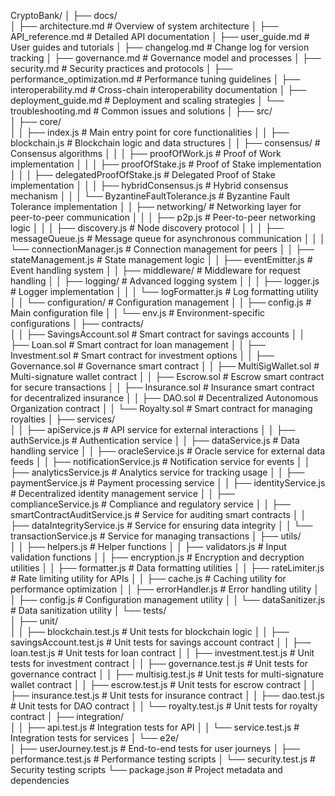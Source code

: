 CryptoBank/
│
├── docs/                  
│   ├── architecture.md                # Overview of system architecture
│   ├── API_reference.md                # Detailed API documentation
│   ├── user_guide.md                   # User guides and tutorials
│   ├── changelog.md                    # Change log for version tracking
│   ├── governance.md                    # Governance model and processes
│   ├── security.md                     # Security practices and protocols
│   ├── performance_optimization.md      # Performance tuning guidelines
│   ├── interoperability.md              # Cross-chain interoperability documentation
│   ├── deployment_guide.md              # Deployment and scaling strategies
│   └── troubleshooting.md               # Common issues and solutions
│
├── src/                   
│   ├── core/              
│   │   ├── index.js                    # Main entry point for core functionalities
│   │   ├── blockchain.js                # Blockchain logic and data structures
│   │   ├── consensus/                   # Consensus algorithms
│   │   │   ├── proofOfWork.js           # Proof of Work implementation
│   │   │   ├── proofOfStake.js          # Proof of Stake implementation
│   │   │   ├── delegatedProofOfStake.js  # Delegated Proof of Stake implementation
│   │   │   ├── hybridConsensus.js        # Hybrid consensus mechanism
│   │   │   └── ByzantineFaultTolerance.js # Byzantine Fault Tolerance implementation
│   │   ├── networking/                  # Networking layer for peer-to-peer communication
│   │   │   ├── p2p.js                   # Peer-to-peer networking logic
│   │   │   ├── discovery.js              # Node discovery protocol
│   │   │   ├── messageQueue.js           # Message queue for asynchronous communication
│   │   │   └── connectionManager.js       # Connection management for peers
│   │   ├── stateManagement.js            # State management logic
│   │   ├── eventEmitter.js               # Event handling system
│   │   ├── middleware/                   # Middleware for request handling
│   │   ├── logging/                      # Advanced logging system
│   │   │   ├── logger.js                 # Logger implementation
│   │   │   └── logFormatter.js           # Log formatting utility
│   │   └── configuration/                # Configuration management
│   │       ├── config.js                 # Main configuration file
│   │       └── env.js                    # Environment-specific configurations
│   ├── contracts/         
│   │   ├── SavingsAccount.sol           # Smart contract for savings accounts
│   │   ├── Loan.sol                     # Smart contract for loan management
│   │   ├── Investment.sol                # Smart contract for investment options
│   │   ├── Governance.sol                # Governance smart contract
│   │   ├── MultiSigWallet.sol           # Multi-signature wallet contract
│   │   ├── Escrow.sol                   # Escrow smart contract for secure transactions
│   │   ├── Insurance.sol                 # Insurance smart contract for decentralized insurance
│   │   ├── DAO.sol                      # Decentralized Autonomous Organization contract
│   │   └── Royalty.sol                   # Smart contract for managing royalties
│   ├── services/          
│   │   ├── apiService.js                # API service for external interactions
│   │   ├── authService.js               # Authentication service
│   │   ├── dataService.js               # Data handling service
│   │   ├── oracleService.js             # Oracle service for external data feeds
│   │   ├── notificationService.js        # Notification service for events
│   │   ├── analyticsService.js           # Analytics service for tracking usage
│   │   ├── paymentService.js             # Payment processing service
│   │   ├── identityService.js            # Decentralized identity management service
│   │   ├── complianceService.js          # Compliance and regulatory service
│   │   ├── smartContractAuditService.js  # Service for auditing smart contracts
│   │   ├── dataIntegrityService.js       # Service for ensuring data integrity
│   │   └── transactionService.js         # Service for managing transactions
│   ├── utils/             
│   │   ├── helpers.js                   # Helper functions
│   │   ├── validators.js                 # Input validation functions
│   │   ├── encryption.js                 # Encryption and decryption utilities
│   │   ├── formatter.js                  # Data formatting utilities
│   │   ├── rateLimiter.js                # Rate limiting utility for APIs
│   │   ├── cache.js                      # Caching utility for performance optimization
│   │   ├── errorHandler.js               # Error handling utility
│   │   ├── config.js                     # Configuration management utility
│   │   └── dataSanitizer.js             # Data sanitization utility
│   └── tests/             
│       ├── unit/           
│       │   ├── blockchain.test.js        # Unit tests for blockchain logic
│       │   ├── savingsAccount.test.js    # Unit tests for savings account contract
│       │   ├── loan.test.js              # Unit tests for loan contract
│       │   ├── investment.test.js        # Unit tests for investment contract
│       │   ├── governance.test.js        # Unit tests for governance contract
│       │   ├── multisig.test.js          # Unit tests for multi-signature wallet contract
│       │   ├── escrow.test.js            # Unit tests for escrow contract
│       │   ├── insurance.test.js         # Unit tests for insurance contract
│       │   ├── dao.test.js               # Unit tests for DAO contract
│       │   └── royalty.test.js           # Unit tests for royalty contract
│       ├── integration/       
│       │   ├── api.test.js              # Integration tests for API
│       │   └── service.test.js           # Integration tests for services
│       └── e2e/               
│           ├── userJourney.test.js      # End-to-end tests for user journeys
│           ├── performance.test.js       # Performance testing scripts
│           └── security.test.js          # Security testing scripts
└── package.json                       # Project metadata and dependencies
